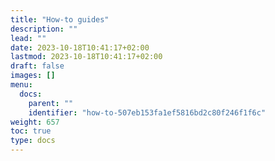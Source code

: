 ```yaml
---
title: "How-to guides"
description: ""
lead: ""
date: 2023-10-18T10:41:17+02:00
lastmod: 2023-10-18T10:41:17+02:00
draft: false
images: []
menu:
  docs:
    parent: ""
    identifier: "how-to-507eb153fa1ef5816bd2c80f246f1f6c"
weight: 657
toc: true
type: docs
---
```

